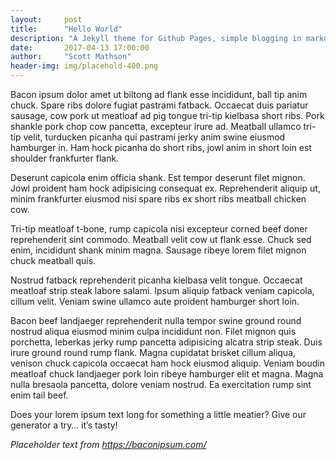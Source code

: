 ```yaml
---
layout:     post
title:      "Hello World"
description: "A Jekyll theme for Github Pages, simple blogging in markdown."
date:       2017-04-13 17:00:00
author:     "Scott Mathson"
header-img: img/placehold-400.png
---
```


Bacon ipsum dolor amet ut biltong ad flank esse incididunt, ball tip anim chuck. Spare ribs dolore fugiat pastrami fatback. Occaecat duis pariatur sausage, cow pork ut meatloaf ad pig tongue tri-tip kielbasa short ribs. Pork shankle pork chop cow pancetta, excepteur irure ad. Meatball ullamco tri-tip velit, turducken picanha qui pastrami jerky anim swine eiusmod hamburger in. Ham hock picanha do short ribs, jowl anim in short loin est shoulder frankfurter flank.

Deserunt capicola enim officia shank. Est tempor deserunt filet mignon. Jowl proident ham hock adipisicing consequat ex. Reprehenderit aliquip ut, minim frankfurter eiusmod nisi spare ribs ex short ribs meatball chicken cow.

Tri-tip meatloaf t-bone, rump capicola nisi excepteur corned beef doner reprehenderit sint commodo. Meatball velit cow ut flank esse. Chuck sed enim, incididunt shank minim magna. Sausage ribeye lorem filet mignon chuck meatball quis.

Nostrud fatback reprehenderit picanha kielbasa velit tongue. Occaecat meatloaf strip steak labore salami. Ipsum aliquip fatback veniam capicola, cillum velit. Veniam swine ullamco aute proident hamburger short loin.

Bacon beef landjaeger reprehenderit nulla tempor swine ground round nostrud aliqua eiusmod minim culpa incididunt non. Filet mignon quis porchetta, leberkas jerky rump pancetta adipisicing alcatra strip steak. Duis irure ground round rump flank. Magna cupidatat brisket cillum aliqua, venison chuck capicola occaecat ham hock eiusmod aliquip. Veniam boudin meatloaf chuck landjaeger pork loin ribeye hamburger elit et magna. Magna nulla bresaola pancetta, dolore veniam nostrud. Ea exercitation rump sint enim tail beef.

Does your lorem ipsum text long for something a little meatier? Give our generator a try… it’s tasty!

_Placeholder text from <https://baconipsum.com/>_
